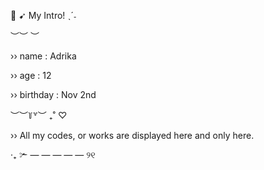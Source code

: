 🎀 ➹ My Intro! ˎˊ˗

 ︶︶ ︶
	
›› name : Adrika

›› age : 12

›› birthday : Nov 2nd

︶︶꒦꒷︶ ₊˚ ♡

›› All my codes, or works are displayed here and only here.

‧₊ ✃ — — — — — ୨୧ 

